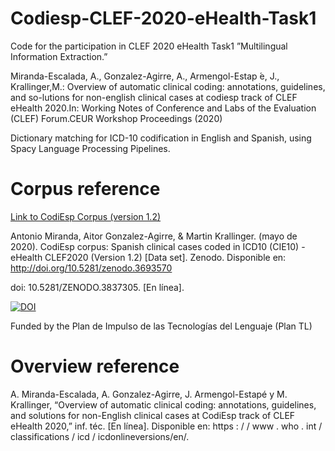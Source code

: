 # Codiesp-CLEF-2020-eHealth-Task1

Code for the participation in CLEF 2020 eHealth Task1  ”Multilingual Information Extraction.”

Miranda-Escalada, A., Gonzalez-Agirre, A., Armengol-Estap ́e, J., Krallinger,M.: Overview of automatic clinical coding: annotations, guidelines, and so-lutions for non-english clinical cases at codiesp track of CLEF eHealth 2020.In: Working Notes of Conference and Labs of the Evaluation (CLEF) Forum.CEUR Workshop Proceedings (2020)

Dictionary matching for ICD-10 codification in English and Spanish, using Spacy Language Processing Pipelines.



# Corpus reference

[Link to CodiEsp Corpus (version 1.2)](https://zenodo.org/record/3758054)

Antonio Miranda, Aitor Gonzalez-Agirre, & Martin Krallinger. (mayo de 2020). CodiEsp corpus: Spanish clinical cases coded in ICD10 (CIE10) - eHealth CLEF2020 (Version 1.2) [Data set]. Zenodo. Disponible en: http://doi.org/10.5281/zenodo.3693570

doi: 10.5281/ZENODO.3837305. [En línea]. 


[![DOI](https://zenodo.org/badge/DOI/10.5281/zenodo.3693570.svg)](https://doi.org/10.5281/zenodo.3693570)

Funded by the Plan  de  Impulso de las Tecnologías del Lenguaje (Plan TL)

# Overview reference
A. Miranda-Escalada, A. Gonzalez-Agirre, J. Armengol-Estapé y M. Krallinger,
“Overview of automatic clinical coding: annotations, guidelines, and solutions for
non-English clinical cases at CodiEsp track of CLEF eHealth 2020,” inf. téc. [En
línea]. Disponible en: https : / / www . who . int / classifications / icd /
icdonlineversions/en/.




